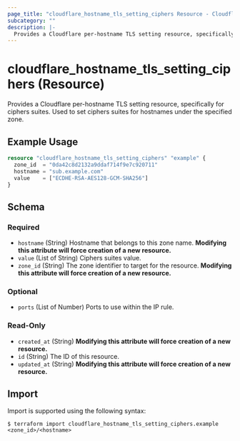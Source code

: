 ```yaml
---
page_title: "cloudflare_hostname_tls_setting_ciphers Resource - Cloudflare"
subcategory: ""
description: |-
  Provides a Cloudflare per-hostname TLS setting resource, specifically for ciphers suites. Used to set ciphers suites for hostnames under the specified zone.
---
```


# cloudflare_hostname_tls_setting_ciphers (Resource)

Provides a Cloudflare per-hostname TLS setting resource, specifically for ciphers suites. Used to set ciphers suites for hostnames under the specified zone.

## Example Usage

```terraform
resource "cloudflare_hostname_tls_setting_ciphers" "example" {
  zone_id  = "0da42c8d2132a9ddaf714f9e7c920711"
  hostname = "sub.example.com"
  value    = ["ECDHE-RSA-AES128-GCM-SHA256"]
}
```
<!-- schema generated by tfplugindocs -->
## Schema

### Required

- `hostname` (String) Hostname that belongs to this zone name. **Modifying this attribute will force creation of a new resource.**
- `value` (List of String) Ciphers suites value.
- `zone_id` (String) The zone identifier to target for the resource. **Modifying this attribute will force creation of a new resource.**

### Optional

- `ports` (List of Number) Ports to use within the IP rule.

### Read-Only

- `created_at` (String) **Modifying this attribute will force creation of a new resource.**
- `id` (String) The ID of this resource.
- `updated_at` (String) **Modifying this attribute will force creation of a new resource.**

## Import

Import is supported using the following syntax:

```shell
$ terraform import cloudflare_hostname_tls_setting_ciphers.example <zone_id>/<hostname>
```

